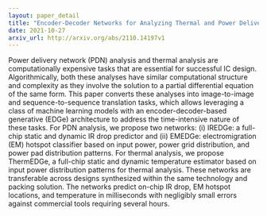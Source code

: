 ```yaml
---
layout: paper_detail
title: "Encoder-Decoder Networks for Analyzing Thermal and Power Delivery Networks"
date: 2021-10-27
arxiv_url: http://arxiv.org/abs/2110.14197v1
---
```


Power delivery network (PDN) analysis and thermal analysis are computationally expensive tasks that are essential for successful IC design. Algorithmically, both these analyses have similar computational structure and complexity as they involve the solution to a partial differential equation of the same form. This paper converts these analyses into image-to-image and sequence-to-sequence translation tasks, which allows leveraging a class of machine learning models with an encoder-decoder-based generative (EDGe) architecture to address the time-intensive nature of these tasks. For PDN analysis, we propose two networks: (i) IREDGe: a full-chip static and dynamic IR drop predictor and (ii) EMEDGe: electromigration (EM) hotspot classifier based on input power, power grid distribution, and power pad distribution patterns. For thermal analysis, we propose ThermEDGe, a full-chip static and dynamic temperature estimator based on input power distribution patterns for thermal analysis. These networks are transferable across designs synthesized within the same technology and packing solution. The networks predict on-chip IR drop, EM hotspot locations, and temperature in milliseconds with negligibly small errors against commercial tools requiring several hours.
